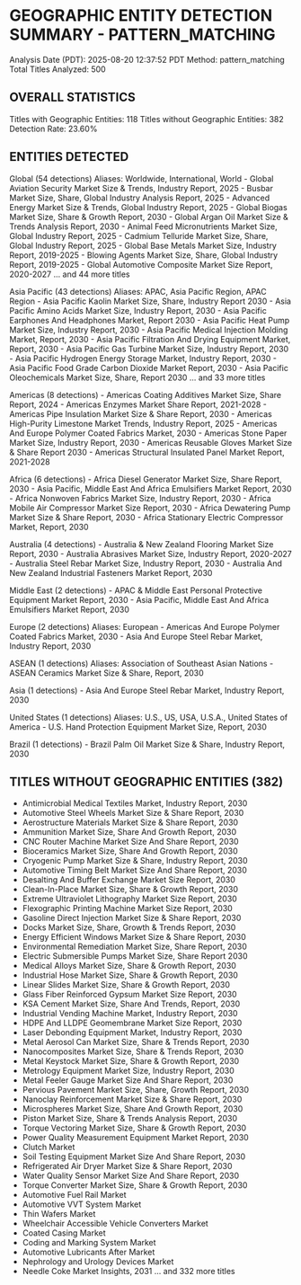 GEOGRAPHIC ENTITY DETECTION SUMMARY - PATTERN_MATCHING
================================================================================
Analysis Date (PDT): 2025-08-20 12:37:52 PDT
Method: pattern_matching
Total Titles Analyzed: 500

OVERALL STATISTICS
--------------------------------------------------
Titles with Geographic Entities: 118
Titles without Geographic Entities: 382
Detection Rate: 23.60%

ENTITIES DETECTED
--------------------------------------------------

Global (54 detections)
  Aliases: Worldwide, International, World
    - Global Aviation Security Market Size & Trends, Industry Report, 2025
    - Busbar Market Size, Share, Global Industry Analysis Report, 2025
    - Advanced Energy Market Size & Trends, Global Industry Report, 2025
    - Global Biogas Market Size, Share & Growth Report, 2030
    - Global Argan Oil Market Size & Trends Analysis Report, 2030
    - Animal Feed Micronutrients Market Size, Global Industry Report, 2025
    - Cadmium Telluride Market Size, Share, Global Industry Report, 2025
    - Global Base Metals Market Size, Industry Report, 2019-2025
    - Blowing Agents Market Size, Share, Global Industry Report, 2019-2025
    - Global Automotive Composite Market Size Report, 2020-2027
    ... and 44 more titles

Asia Pacific (43 detections)
  Aliases: APAC, Asia Pacific Region, APAC Region
    - Asia Pacific Kaolin Market Size, Share, Industry Report 2030
    - Asia Pacific Amino Acids Market Size, Industry Report, 2030
    - Asia Pacific Earphones And Headphones Market, Report 2030
    - Asia Pacific Heat Pump Market Size, Industry Report, 2030
    - Asia Pacific Medical Injection Molding Market, Report, 2030
    - Asia Pacific Filtration And Drying Equipment Market, Report, 2030
    - Asia Pacific Gas Turbine Market Size, Industry Report, 2030
    - Asia Pacific Hydrogen Energy Storage Market, Industry Report, 2030
    - Asia Pacific Food Grade Carbon Dioxide Market Report, 2030
    - Asia Pacific Oleochemicals Market Size, Share, Report 2030
    ... and 33 more titles

Americas (8 detections)
    - Americas Coating Additives Market Size, Share Report, 2024
    - Americas Enzymes Market Share Report, 2021-2028
    - Americas Pipe Insulation Market Size & Share Report, 2030
    - Americas High-Purity Limestone Market Trends, Industry Report, 2025
    - Americas And Europe Polymer Coated Fabrics Market, 2030
    - Americas Stone Paper Market Size, Industry Report, 2030
    - Americas Reusable Gloves Market Size & Share Report 2030
    - Americas Structural Insulated Panel Market Report, 2021-2028

Africa (6 detections)
    - Africa Diesel Generator Market Size, Share Report, 2030
    - Asia Pacific, Middle East And Africa Emulsifiers Market Report, 2030
    - Africa Nonwoven Fabrics Market Size, Industry Report, 2030
    - Africa Mobile Air Compressor Market Size Report, 2030
    - Africa Dewatering Pump Market Size & Share Report, 2030
    - Africa Stationary Electric Compressor Market, Report, 2030

Australia (4 detections)
    - Australia & New Zealand Flooring Market Size Report, 2030
    - Australia Abrasives Market Size, Industry Report, 2020-2027
    - Australia Steel Rebar Market Size, Industry Report, 2030
    - Australia And New Zealand Industrial Fasteners Market Report, 2030

Middle East (2 detections)
    - APAC & Middle East Personal Protective Equipment Market Report, 2030
    - Asia Pacific, Middle East And Africa Emulsifiers Market Report, 2030

Europe (2 detections)
  Aliases: European
    - Americas And Europe Polymer Coated Fabrics Market, 2030
    - Asia And Europe Steel Rebar Market, Industry Report, 2030

ASEAN (1 detections)
  Aliases: Association of Southeast Asian Nations
    - ASEAN Ceramics Market Size & Share, Report, 2030

Asia (1 detections)
    - Asia And Europe Steel Rebar Market, Industry Report, 2030

United States (1 detections)
  Aliases: U.S., US, USA, U.S.A., United States of America
    - U.S. Hand Protection Equipment Market Size, Report, 2030

Brazil (1 detections)
    - Brazil Palm Oil Market Size & Share, Industry Report, 2030


TITLES WITHOUT GEOGRAPHIC ENTITIES (382)
--------------------------------------------------
  - Antimicrobial Medical Textiles Market, Industry Report, 2030
  - Automotive Steel Wheels Market Size & Share Report, 2030
  - Aerostructure Materials Market Size & Share Report, 2030
  - Ammunition Market Size, Share And Growth Report, 2030
  - CNC Router Machine Market Size And Share Report, 2030
  - Bioceramics Market Size, Share And Growth Report, 2030
  - Cryogenic Pump Market Size & Share, Industry Report, 2030
  - Automotive Timing Belt Market Size And Share Report, 2030
  - Desalting And Buffer Exchange Market Size Report, 2030
  - Clean-In-Place Market Size, Share & Growth Report, 2030
  - Extreme Ultraviolet Lithography Market Size Report, 2030
  - Flexographic Printing Machine Market Size Report, 2030
  - Gasoline Direct Injection Market Size & Share Report, 2030
  - Docks Market Size, Share, Growth & Trends Report, 2030
  - Energy Efficient Windows Market Size & Share Report, 2030
  - Environmental Remediation Market Size, Share Report, 2030
  - Electric Submersible Pumps Market Size, Share Report 2030
  - Medical Alloys Market Size, Share & Growth Report, 2030
  - Industrial Hose Market Size, Share & Growth Report, 2030
  - Linear Slides Market Size, Share & Growth Report, 2030
  - Glass Fiber Reinforced Gypsum Market Size Report, 2030
  - KSA Cement Market Size, Share And Trends, Report, 2030
  - Industrial Vending Machine Market, Industry Report, 2030
  - HDPE And LLDPE Geomembrane Market Size Report, 2030
  - Laser Debonding Equipment Market, Industry Report, 2030
  - Metal Aerosol Can Market Size, Share & Trends Report, 2030
  - Nanocomposites Market Size, Share & Trends Report, 2030
  - Metal Keystock Market Size, Share & Growth Report, 2030
  - Metrology Equipment Market Size, Industry Report, 2030
  - Metal Feeler Gauge Market Size And Share Report, 2030
  - Pervious Pavement Market Size, Share, Growth Report, 2030
  - Nanoclay Reinforcement Market Size & Share Report, 2030
  - Microspheres Market Size, Share And Growth Report, 2030
  - Piston Market Size, Share & Trends Analysis Report, 2030
  - Torque Vectoring Market Size, Share & Growth Report, 2030
  - Power Quality Measurement Equipment Market Report, 2030
  - Clutch Market
  - Soil Testing Equipment Market Size And Share Report, 2030
  - Refrigerated Air Dryer Market Size & Share Report, 2030
  - Water Quality Sensor Market Size And Share Report, 2030
  - Torque Converter Market Size, Share & Growth Report, 2030
  - Automotive Fuel Rail Market
  - Automotive VVT System Market
  - Thin Wafers Market
  - Wheelchair Accessible Vehicle Converters Market
  - Coated Casing Market
  - Coding and Marking System Market
  - Automotive Lubricants After Market
  - Nephrology and Urology Devices Market
  - Needle Coke Market Insights, 2031
  ... and 332 more titles